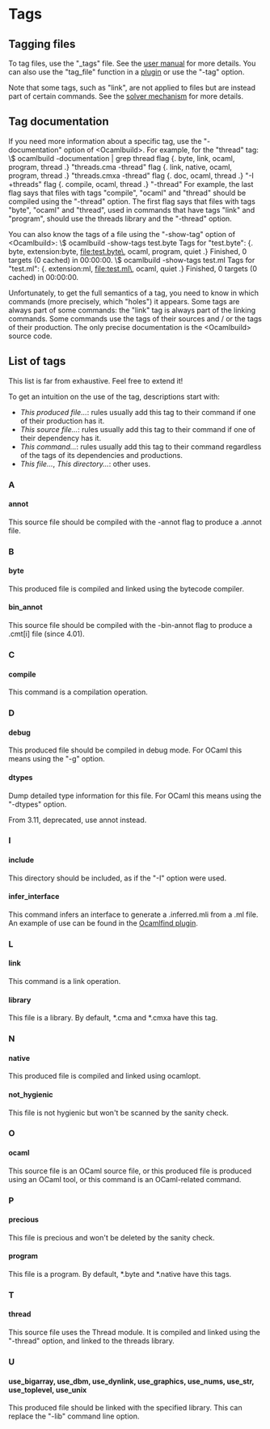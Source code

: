 <!-- ((! set title Tags !)) ((! set learn !)) -->

# Tags
## Tagging files
To tag files, use the "_tags" file. See the [user
manual](http://gallium.inria.fr/~pouillar/ocamlbuild/ocamlbuild-user-guide.html)
for more details. You can also use the "tag_file" function in a
[plugin](Making_plugins.html) or use the "-tag" option.

Note that some tags, such as "link", are not applied to files but are
instead part of certain commands. See the [solver
mechanism](Solver_mechanism.html) for more details.

## Tag documentation
If you need more information about a specific tag, use the
"-documentation" option of <Ocamlbuild\>. For example, for the "thread"
tag: \\$ ocamlbuild -documentation | grep thread flag {. byte, link,
ocaml, program, thread .} "threads.cma -thread" flag {. link, native,
ocaml, program, thread .} "threads.cmxa -thread" flag {. doc, ocaml,
thread .} "-I +threads" flag {. compile, ocaml, thread .} "-thread" For
example, the last flag says that files with tags "compile", "ocaml" and
"thread" should be compiled using the "-thread" option. The first flag
says that files with tags "byte", "ocaml" and "thread", used in commands
that have tags "link" and "program", should use the threads library and
the "-thread" option.

You can also know the tags of a file using the "-show-tag" option of
<Ocamlbuild\>: \\$ ocamlbuild -show-tags test.byte Tags for "test.byte":
{. byte, extension:byte, <file:test.byte\>, ocaml, program, quiet .}
Finished, 0 targets \(0 cached\) in 00:00:00\. \\$ ocamlbuild -show-tags
test.ml Tags for "test.ml": {. extension:ml, <file:test.ml\>, ocaml,
quiet .} Finished, 0 targets \(0 cached\) in 00:00:00.

Unfortunately, to get the full semantics of a tag, you need to know in
which commands \(more precisely, which "holes"\) it appears. Some tags are
always part of some commands: the "link" tag is always part of the
linking commands. Some commands use the tags of their sources and / or
the tags of their production. The only precise documentation is the
<Ocamlbuild\> source code.

## List of tags
This list is far from exhaustive. Feel free to extend it!

To get an intuition on the use of the tag, descriptions start with:

- *This produced file...*: rules usually add this tag to their command
 if one of their production has it.
- *This source file...*: rules usually add this tag to their command
 if one of their dependency has it.
- *This command...*: rules usually add this tag to their command
 regardless of the tags of its dependencies and productions.
- *This file...*, *This directory...*: other uses.

### A
#### annot
This source file should be compiled with the -annot flag to produce a
.annot file.

### B
#### byte
This produced file is compiled and linked using the bytecode compiler.

#### bin_annot
This source file should be compiled with the -bin-annot flag to produce
a .cmt[i] file \(since 4.01\).

### C
#### compile
This command is a compilation operation.

### D
#### debug
This produced file should be compiled in debug mode. For OCaml this
means using the "-g" option.

#### dtypes
Dump detailed type information for this file. For OCaml this means
using the "-dtypes" option.

From 3.11, deprecated, use annot instead.

### I
#### include
This directory should be included, as if the "-I" option were used.

#### infer_interface
This command infers an interface to generate a .inferred.mli from a .ml
file. An example of use can be found in the [Ocamlfind
plugin](Using_ocamlfind_with_ocamlbuild.html).

### L
#### link
This command is a link operation.

#### library
This file is a library. By default, \*.cma and \*.cmxa have this tag.

### N
#### native
This produced file is compiled and linked using ocamlopt.

#### not_hygienic
This file is not hygienic but won't be scanned by the sanity check.

### O
#### ocaml
This source file is an OCaml source file, or this produced file is
produced using an OCaml tool, or this command is an OCaml-related
command.

### P
#### precious
This file is precious and won't be deleted by the sanity check.

#### program
This file is a program. By default, \*.byte and \*.native have this
tags.

### T
#### thread
This source file uses the Thread module. It is compiled and linked using
the "-thread" option, and linked to the threads library.

### U
#### use_bigarray, use_dbm, use_dynlink, use_graphics, use_nums, use_str, use_toplevel, use_unix
This produced file should be linked with the specified library. This can
replace the "-lib" command line option.


